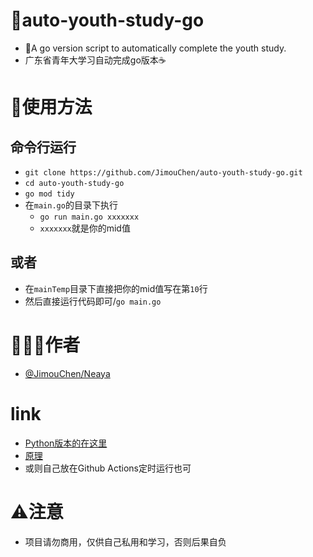 # 👏auto-youth-study-go
- 🚀A go version script to automatically complete the youth study. 
- 广东省青年大学习自动完成go版本☕️

# 🚀使用方法
## 命令行运行
- `git clone https://github.com/JimouChen/auto-youth-study-go.git`
- `cd auto-youth-study-go`
- `go mod tidy`
- 在`main.go`的目录下执行
  - `go run main.go xxxxxxx`
  - `xxxxxxx`就是你的mid值


## 或者
- 在`mainTemp`目录下直接把你的mid值写在第`10`行
- 然后直接运行代码即可/`go main.go`

# 🧑🏻‍💻作者
- [@JimouChen/Neaya](https://github.com/JimouChen)

# link
- [Python版本的在这里](https://github.com/JimouChen/auto-youth-study)
- [原理](https://github.com/JimouChen/auto-youth-study)
- 或则自己放在Github Actions定时运行也可

# ⚠️注意
- 项目请勿商用，仅供自己私用和学习，否则后果自负